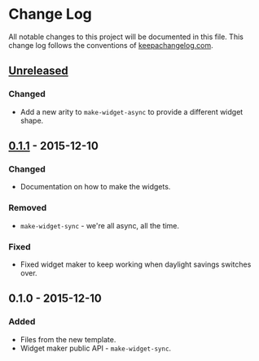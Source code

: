 # Change Log
All notable changes to this project will be documented in this file. This change log follows the conventions of [keepachangelog.com](http://keepachangelog.com/).

## [Unreleased][unreleased]
### Changed
- Add a new arity to `make-widget-async` to provide a different widget shape.

## [0.1.1] - 2015-12-10
### Changed
- Documentation on how to make the widgets.

### Removed
- `make-widget-sync` - we're all async, all the time.

### Fixed
- Fixed widget maker to keep working when daylight savings switches over.

## 0.1.0 - 2015-12-10
### Added
- Files from the new template.
- Widget maker public API - `make-widget-sync`.

[unreleased]: https://github.com/your-name/multim/compare/0.1.1...HEAD
[0.1.1]: https://github.com/your-name/multim/compare/0.1.0...0.1.1
